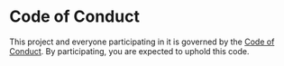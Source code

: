 # Code of Conduct

This project and everyone participating in it is governed by the [Code of Conduct][www_code_of_conduct].
By participating, you are expected to uphold this code.

[www_code_of_conduct]: https://github.com/dominicparga/howto/blob/master/CODE_OF_CONDUCT.md
